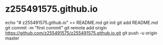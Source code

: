 # z255491575.github.io
echo "# z255491575.github.io" >> README.md
git init
git add README.md
git commit -m "first commit"
git remote add origin https://github.com/z255491575/z255491575.github.io.git
git push -u origin master
